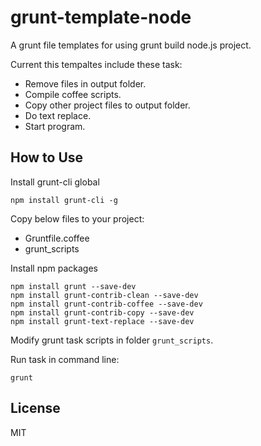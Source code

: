 grunt-template-node
===================

A grunt file templates for using grunt build node.js project.

Current this tempaltes include these task:

* Remove files in output folder.
* Compile coffee scripts.
* Copy other project files to output folder.
* Do text replace.
* Start program.

## How to Use

Install grunt-cli global

```
npm install grunt-cli -g
```

Copy below files to your project:

* Gruntfile.coffee
* grunt_scripts

Install npm packages

```
npm install grunt --save-dev
npm install grunt-contrib-clean --save-dev
npm install grunt-contrib-coffee --save-dev
npm install grunt-contrib-copy --save-dev
npm install grunt-text-replace --save-dev
```

Modify grunt task scripts in folder `grunt_scripts`.

Run task in command line:

```
grunt
```

## License

MIT

